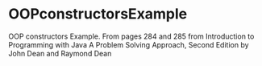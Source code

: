 # OOPconstructorsExample
OOP constructors Example. From pages 284 and 285 from Introduction to Programming with Java A Problem Solving Approach, Second Edition by John Dean and Raymond Dean 
